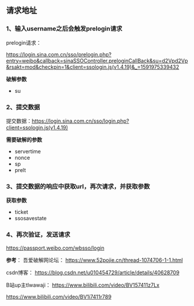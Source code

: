 
## 请求地址
### 1、输入username之后会触发prelogin请求

prelogin请求：

https://login.sina.com.cn/sso/prelogin.php?entry=weibo&callback=sinaSSOController.preloginCallBack&su=d2Vpd2Vp&rsakt=mod&checkpin=1&client=ssologin.js(v1.4.19)&_=1591975339432

**破解参数**
- su

### 2、提交数据

提交数据：https://login.sina.com.cn/sso/login.php?client=ssologin.js(v1.4.19)

**需要破解的参数**

- servertime
- nonce
- sp
- prelt

### 3、提交数据的响应中获取url，再次请求，并获取参数

**获取参数**
- ticket
- ssosavestate

### 4、再次验证，发送请求
https://passport.weibo.com/wbsso/login


**参考**：
吾爱破解网论坛：
https://www.52pojie.cn/thread-1074706-1-1.html

csdn博客：
https://blog.csdn.net/u010454729/article/details/40628709

B站up主tlwawaji：
https://www.bilibili.com/video/BV157411z7Lx

https://www.bilibili.com/video/BV1i7411r789